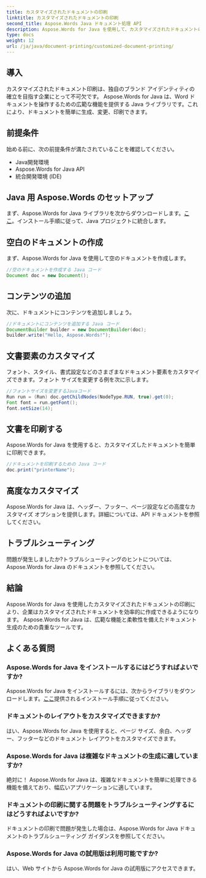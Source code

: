 ```yaml
---
title: カスタマイズされたドキュメントの印刷
linktitle: カスタマイズされたドキュメントの印刷
second_title: Aspose.Words Java ドキュメント処理 API
description: Aspose.Words for Java を使用して、カスタマイズされたドキュメントの印刷を簡単に実現する方法を学びます。このステップバイステップのガイドでは、セットアップから高度なカスタマイズまですべてを説明します。
type: docs
weight: 12
url: /ja/java/document-printing/customized-document-printing/
---
```


## 導入

カスタマイズされたドキュメント印刷は、独自のブランド アイデンティティの確立を目指す企業にとって不可欠です。 Aspose.Words for Java は、Word ドキュメントを操作するための広範な機能を提供する Java ライブラリです。これにより、ドキュメントを簡単に生成、変更、印刷できます。

## 前提条件

始める前に、次の前提条件が満たされていることを確認してください。

- Java開発環境
- Aspose.Words for Java API
- 統合開発環境 (IDE)

## Java 用 Aspose.Words のセットアップ

まず、Aspose.Words for Java ライブラリを次からダウンロードします。[ここ](https://releases.aspose.com/words/java/)。インストール手順に従って、Java プロジェクトに統合します。

## 空白のドキュメントの作成

まず、Aspose.Words for Java を使用して空のドキュメントを作成します。

```java
//空のドキュメントを作成する Java コード
Document doc = new Document();
```

## コンテンツの追加

次に、ドキュメントにコンテンツを追加しましょう。

```java
//ドキュメントにコンテンツを追加する Java コード
DocumentBuilder builder = new DocumentBuilder(doc);
builder.write("Hello, Aspose.Words!");
```

## 文書要素のカスタマイズ

フォント、スタイル、書式設定などのさまざまなドキュメント要素をカスタマイズできます。フォント サイズを変更する例を次に示します。

```java
//フォントサイズを変更するJavaコード
Run run = (Run) doc.getChildNodes(NodeType.RUN, true).get(0);
Font font = run.getFont();
font.setSize(14);
```

## 文書を印刷する

Aspose.Words for Java を使用すると、カスタマイズしたドキュメントを簡単に印刷できます。

```java
//ドキュメントを印刷するための Java コード
doc.print("printerName");
```

## 高度なカスタマイズ

Aspose.Words for Java は、ヘッダー、フッター、ページ設定などの高度なカスタマイズ オプションを提供します。詳細については、API ドキュメントを参照してください。

## トラブルシューティング

問題が発生しましたか?トラブルシューティングのヒントについては、Aspose.Words for Java のドキュメントを参照してください。

## 結論

Aspose.Words for Java を使用したカスタマイズされたドキュメントの印刷により、企業はカスタマイズされたドキュメントを効率的に作成できるようになります。 Aspose.Words for Java は、広範な機能と柔軟性を備えたドキュメント生成のための貴重なツールです。

## よくある質問

### Aspose.Words for Java をインストールするにはどうすればよいですか?

 Aspose.Words for Java をインストールするには、次からライブラリをダウンロードします。[ここ](https://releases.aspose.com/words/java/)提供されるインストール手順に従ってください。

### ドキュメントのレイアウトをカスタマイズできますか?

はい、Aspose.Words for Java を使用すると、ページ サイズ、余白、ヘッダー、フッターなどのドキュメント レイアウトをカスタマイズできます。

### Aspose.Words for Java は複雑なドキュメントの生成に適していますか?

絶対に！ Aspose.Words for Java は、複雑なドキュメントを簡単に処理できる機能を備えており、幅広いアプリケーションに適しています。

### ドキュメントの印刷に関する問題をトラブルシューティングするにはどうすればよいですか?

ドキュメントの印刷で問題が発生した場合は、Aspose.Words for Java ドキュメントのトラブルシューティング ガイダンスを参照してください。

### Aspose.Words for Java の試用版は利用可能ですか?

はい、Web サイトから Aspose.Words for Java の試用版にアクセスできます。